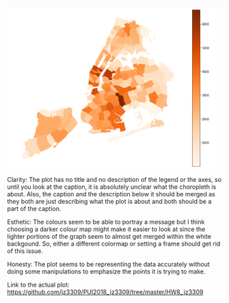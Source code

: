 ![Motor vehicle collisions](plot.png)

Clarity: The plot has no title and no description of the legend or the axes, so until you look at the caption, it is absolutely unclear what the choropleth is about. Also, the caption and the description below it should be merged as they both are just describing what the plot is about and both should be a part of the caption.

Esthetic: The colours seem to be able to portray a message but I think choosing a darker colour map might make it easier to look at since the lighter portions of the graph seem to almost get merged within the white backgound. So, either a different colormap or setting a frame should get rid of this issue.

Honesty: The plot seems to be representing the data accurately without doing some manipulations to emphasize the points it is trying to make.

Link to the actual plot: https://github.com/jz3309/PUI2018_jz3309/tree/master/HW8_jz3309
